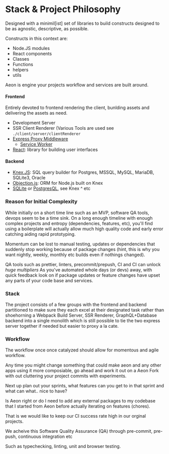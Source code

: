 # Stack & Project Philosophy

Designed with a minimil\[ist] set of libraries to build constructs designed to be as agnostic, descriptive, as possible.

Constructs in this context are:
* Node.JS modules
* React components
* Classes
* Functions
* helpers
* utils

Aeon is engine your projects workflow and services are built around.

#### Frontend
Entirely devoted to frontend rendering the client, bunlding assets and delivering the assets as need.

* Development Server
* SSR Client Renderer (Various Tools are used see `./client/server/clientRenderer`
* [Express Proxy Middleware](https://github.com/chimurai/http-proxy-middleware)
  * [Service Worker](https://github.com/NekR/offline-plugin)
* [React](https://reactjs.org/): library for building user interfaces

#### Backend
* [Knex.JS](https://knexjs.org/): SQL query builder for Postgres, MSSQL, MySQL, MariaDB, SQLite3, Oracle
* [Objection.js]( ): ORM for Node.js built on Knex
* [SQLite](https://sqlite.org/index.html) or [PostgresQL](https://www.postgresql.org), see Knex ^ etc



### Reason for Initial Complexity

While initially on a short time line such as an MVP, software QA tools, devops seem to be a time sink. On a long enough timeline with enough complex projects and entropy (dependencies, features, etc), you'll find using a boilerplate will actually allow much high quality code and early error catching aiding rapid prototyping.

Momentum can be lost to manual testing, updates or dependencies that suddenly stop working because of package changes (hint, this is why you want nightly, weekly, monthly etc builds even if nothings changed).

QA tools such as prettier, linters, precommit/prepush, CI and CI can unlock *huge multipliers* As you've automated whole days (or devs) away, with quick feedback look on if package updates or feature changes have upset any parts of your code base and services.

### Stack
The project consists of a few groups with the frontend and backend partitioned to make sure they each excel at their designated task rather than shoehorning a Webpack Build Server, SSR Renderer, GraphQL+Database backend into a single monolith which is still possible to tie the two express server together if needed but easier to proxy a la cate.


### Workflow

The workflow once once catalyzed should allow for momentous and agile workflow.

Any time you might change something that could make aeon and any other apps using it more composiable,
go ahead and work it out on a Aeon Fork with out cluttering your project commits with experiments.

Next up plan out your sprints, what features can you get to in that sprint and what can what.. nice to have?

Is Aeon right or do I need to add any external packages to my codebase that I started from Aeon before actually iterating on features (chores).

That is we would like to keep our CI success rate high in our orginal projects.

We acheive this Software Quality Assurance (QA) through pre-commit, pre-push, continuous integration etc

Such as typechecking, linting, unit and browser testing.











